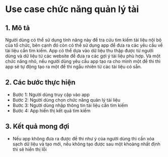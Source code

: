 # Use case chức năng quản lý tài 

## 1. Mô tả

Người dùng có thể sử dụng tính năng này để tra cứu tìm kiếm tài liệu nội bộ của tổ chức, 
bên cạnh đó còn có thể sử dụng app để đưa ra các yêu cầu về tài liệu cần tìm kiếm.
App có thể dựa vào dữ liệu thu thập được từ người dùng và dữ liệu từ các website để đưa ra các gợi ý tài liệu phù hợp.
Và một chức năng nhỏ, nếu người dùng yêu cầu app tạo ra cho mình một đề thi 
thì app sẽ tự động tạo ra một đề thi ngẫu nhiên từ các tài liệu có sẵn.

## 2. Các bước thực hiện

- Bước 1: Người dùng truy cập vào app
- Bước 2: Người dùng chọn chức năng quản lý tài liệu
- Bước 3: Người dùng nhập thông tin tài liệu cần tìm kiếm
- Bước 4: App hiển thị kết quả tìm kiếm

## 3. Kết quả mong đợi

- Nếu app không đưa ra được đề thi như ý của người dùng thì cần xóa sạch dữ liệu và tạo mới, nếu không tạo được
sau một khoảng nhất định thì sẽ hiển thị lỗi 

